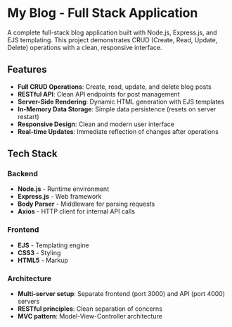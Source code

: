 # My Blog - Full Stack Application

A complete full-stack blog application built with Node.js, Express.js, and EJS templating. This project demonstrates CRUD (Create, Read, Update, Delete) operations with a clean, responsive interface.

##  Features

- **Full CRUD Operations**: Create, read, update, and delete blog posts
- **RESTful API**: Clean API endpoints for post management
- **Server-Side Rendering**: Dynamic HTML generation with EJS templates
- **In-Memory Data Storage**: Simple data persistence (resets on server restart)
- **Responsive Design**: Clean and modern user interface
- **Real-time Updates**: Immediate reflection of changes after operations

## Tech Stack

### Backend
- **Node.js** - Runtime environment
- **Express.js** - Web framework
- **Body Parser** - Middleware for parsing requests
- **Axios** - HTTP client for internal API calls

### Frontend
- **EJS** - Templating engine
- **CSS3** - Styling
- **HTML5** - Markup

### Architecture
- **Multi-server setup**: Separate frontend (port 3000) and API (port 4000) servers
- **RESTful principles**: Clean separation of concerns
- **MVC pattern**: Model-View-Controller architecture



